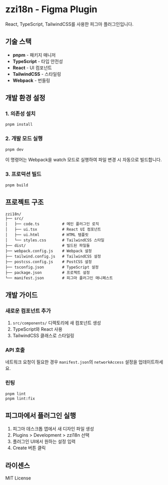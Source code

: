 # zzi18n - Figma Plugin

React, TypeScript, TailwindCSS를 사용한 피그마 플러그인입니다.

## 기술 스택

- **pnpm** - 패키지 매니저
- **TypeScript** - 타입 안전성
- **React** - UI 컴포넌트
- **TailwindCSS** - 스타일링
- **Webpack** - 번들링

## 개발 환경 설정

### 1. 의존성 설치

```bash
pnpm install
```

### 2. 개발 모드 실행

```bash
pnpm dev
```

이 명령어는 Webpack을 watch 모드로 실행하여 파일 변경 시 자동으로 빌드합니다.

### 3. 프로덕션 빌드

```bash
pnpm build
```

## 프로젝트 구조

```
zzi18n/
├── src/
│   ├── code.ts          # 메인 플러그인 로직
│   ├── ui.tsx           # React UI 컴포넌트
│   ├── ui.html          # HTML 템플릿
│   └── styles.css       # TailwindCSS 스타일
├── dist/                # 빌드된 파일들
├── webpack.config.js    # Webpack 설정
├── tailwind.config.js   # TailwindCSS 설정
├── postcss.config.js    # PostCSS 설정
├── tsconfig.json        # TypeScript 설정
├── package.json         # 프로젝트 설정
└── manifest.json        # 피그마 플러그인 매니페스트
```

## 개발 가이드

### 새로운 컴포넌트 추가

1. `src/components/` 디렉토리에 새 컴포넌트 생성
2. TypeScript와 React 사용
3. TailwindCSS 클래스로 스타일링

### API 호출

네트워크 요청이 필요한 경우 `manifest.json`의 `networkAccess` 설정을 업데이트하세요.

### 린팅

```bash
pnpm lint
pnpm lint:fix
```

## 피그마에서 플러그인 실행

1. 피그마 데스크톱 앱에서 새 디자인 파일 생성
2. Plugins > Development > zzi18n 선택
3. 플러그인 UI에서 원하는 설정 입력
4. Create 버튼 클릭

## 라이센스

MIT License
